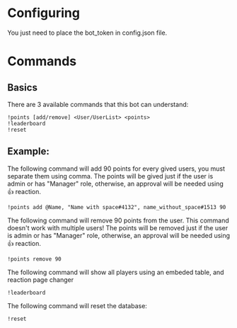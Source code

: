# Configuring
You just need to place the bot_token in config.json file.

# Commands
## Basics
There are 3 available commands that this bot can understand:
```
!points [add/remove] <User/UserList> <points>
!leaderboard
!reset
```

## Example:
The following command will add 90 points for every gived users, you must separate them using comma.
The points will be gived just if the user is admin or has "Manager" role, otherwise, an approval will be needed using :thumbsup:  reaction.
```
!points add @Name, "Name with space#4132", name_without_space#1513 90
```

The following command will remove 90 points from the user. This command doesn't work with multiple users!
The points will be removed just if the user is admin or has "Manager" role, otherwise, an approval will be needed using :thumbsup:  reaction.

```
!points remove 90
```

The following command will show all players using an embeded table, and reaction page changer

```
!leaderboard
```

The following command will reset the database:

```
!reset
```

